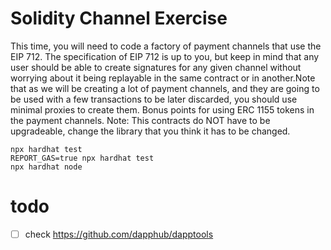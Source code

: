 # Solidity Channel Exercise

This time, you will need to code a factory of payment channels that use the EIP 712.
The specification of EIP 712 is up to you, but keep in mind that any user should be
able to create signatures for any given channel without worrying about it being replayable
in the same contract or in another.Note that as we will be creating a lot of payment channels,
and they are going to be used with a few transactions to be later discarded, you should use
minimal proxies to create them. Bonus points for using ERC 1155 tokens in the payment channels.
Note: This contracts do NOT have to be upgradeable, change the library that you think it has
to be changed.

```shell
npx hardhat test
REPORT_GAS=true npx hardhat test
npx hardhat node
```

# todo

- [ ] check https://github.com/dapphub/dapptools

